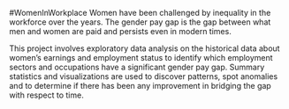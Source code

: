 #WomenInWorkplace
Women have been challenged by inequality in the workforce over the years.
The gender pay gap is the gap between what men and women are paid and persists even in modern times.

This project involves exploratory data analysis on the historical data about women’s earnings and employment status to identify which employment sectors and occupations have a significant gender pay gap.
Summary statistics and visualizations are used to discover patterns, spot anomalies and to determine if there has been any improvement in bridging the gap with respect to time.
